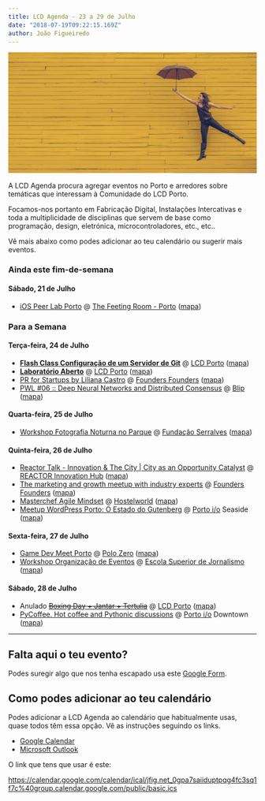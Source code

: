 ```yaml
---
title: LCD Agenda - 23 a 29 de Julho
date: "2018-07-19T09:22:15.169Z"
author: João Figueiredo
---
```


![Calendar](edu-lauton-71055-unsplash.jpg)

A LCD Agenda procura agregar eventos no Porto e arredores sobre temáticas que interessam à Comunidade do LCD Porto.

Focamos-nos portanto em Fabricação Digital, Instalações Intercativas e toda a multiplicidade de disciplinas que servem de base como programação, design, eletrónica, microcontroladores, etc., etc..

Vê mais abaixo como podes adicionar ao teu calendário ou sugerir mais eventos.


### Ainda este fim-de-semana

#### Sábado, 21 de Julho

* [iOS Peer Lab Porto](https://www.meetup.com/iOS-Peer-Lab-Porto/events/252191628/)
@ [The Feeting Room - Porto](https://www.thefeetingroom.com/pages/flagship-store)
([mapa](https://goo.gl/maps/HxwkF56HQS72))


### Para a Semana

#### Terça-feira, 24 de Julho

* **[Flash Class Configuração de um Servidor de Git](https://www.lcdporto.org/atividades/flash-class-configuracao-de-um-servidor-de-git)**
@ [LCD Porto](https://www.lcdporto.org/)
([mapa](https://goo.gl/maps/2W9kJEShP9D2))
* **[Laboratório Aberto](https://www.lcdporto.org/atividades/laboratorio-aberto)**
@ [LCD Porto](https://www.lcdporto.org/)
([mapa](https://goo.gl/maps/2W9kJEShP9D2))
* [PR for Startups by Liliana Castro](https://www.eventbrite.co.uk/e/lets-grow-again-17-tickets-47662977248) @ [Founders Founders](http://www.founders-founders.com/)
([mapa](https://maps.google.com/?cid=3857852217621409279))
* [PWL #06 :: Deep Neural Networks and Distributed Consensus](
https://www.meetup.com/Papers-We-Love-Porto/events/252595151/)
@ [Blip](https://www.blip.pt/)
([mapa](https://maps.google.com/?cid=12241631696413520772))

#### Quarta-feira, 25 de Julho

* [Workshop Fotografia Noturna no Parque]( https://www.serralves.pt/pt/actividades/workshops-de-fotografia-noturna-no-parque-ha-luz-no-parque-2018/)
@ [Fundação Serralves](https://www.serralves.pt/)
([mapa](https://goo.gl/maps/YhnkdFyb5GQ2))

#### Quinta-feira, 26 de Julho

* [Reactor Talk - Innovation & The City | City as an Opportunity Catalyst](https://www.eventbrite.com/e/reactor-talk-innovation-the-city-city-as-an-opportunity-catalyst-tickets-48232541831)
@ [REACTOR Innovation Hub](https://reactorhub.io/)
([mapa](https://goo.gl/maps/jHDyounA2Ds))
* [The marketing and growth meetup with industry experts](https://www.facebook.com/events/249702349111750/)
@ [Founders Founders](http://www.founders-founders.com/)
([mapa](https://maps.google.com/?cid=3857852217621409279))
* [Masterchef Agile Mindset](https://www.meetup.com/Agile-Connect-Porto/events/252832262/)
@ [Hostelworld](https://www.linkedin.com/company/hostelworld-com/life/)
([mapa](https://maps.google.com/?cid=5138460051952077402))
* [Meetup WordPress Porto: O Estado do Gutenberg](https://www.meetup.com/WP-Porto/events/252700780/)
@ [Porto i/o](http://porto.io/) Seaside
([mapa](https://maps.google.com/?cid=5216069477065432958))

#### Sexta-feira, 27 de Julho

* [Game Dev Meet Porto](https://www.meetup.com/GameDevMeetPorto/events/252709824/)
@ [Polo Zero](http://polozero.fap.pt/)
([mapa](https://maps.google.com/?cid=6452894895241246126))
* [Workshop Organização de Eventos](https://esj.pt/2221)
@ [Escola Superior de Jornalismo](https://esj.pt/)
([mapa](https://goo.gl/maps/jMMZ8oU8QRn))

#### Sábado, 28 de Julho

* Anulado ~~[Boxing Day + Jantar + Tertulia](https://blog.lcdporto.org/boxing-day-28-julho-2018/)~~
@ [LCD Porto](https://www.lcdporto.org/)
([mapa](https://goo.gl/maps/2W9kJEShP9D2))
* [PyCoffee. Hot coffee and Pythonic discussions](https://www.meetup.com/pyporto/events/250873840/)
@ [Porto i/o](http://porto.io/) Downtown
([mapa](https://maps.google.com/?cid=12457545381001472324))


---

## Falta aqui o teu evento?

Podes suregir algo que nos tenha escapado usa este [Google Form](https://docs.google.com/forms/d/e/1FAIpQLSd_lOqzaRXBpCmAbJ9ODMuWPgkLzaN4xABgRX6HXPpDSDUB7Q/viewform?usp=sf_link).

## Como podes adicionar ao teu calendário

Podes adicionar a LCD Agenda ao calendário que habitualmente usas, quase todos têm essa opção. Vê as instruções seguindo os links.

* [Google Calendar](https://support.google.com/calendar/answer/37100?co=GENIE.Platform%3DDesktop&hl=en)
* [Microsoft Outlook](https://support.office.com/en-us/article/Import-or-subscribe-to-a-calendar-in-Outlook-com-cff1429c-5af6-41ec-a5b4-74f2c278e98c)

O link que tens que usar é este:

https://calendar.google.com/calendar/ical/jfig.net_0gpa7saiiduptpqg4fc3sq1f7c%40group.calendar.google.com/public/basic.ics
